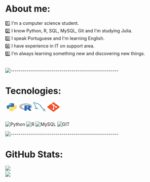 # About me:
:one: I'm a computer science student.<br/>
:two: I know Python, R, SQL, MySQL, Git and I'm studying Julia.<br/>
:three: I speak Portuguese and I'm learning English.<br/>
:four: I have experience in IT on support area.<br/>
:five: I'm always learning something new and discovering new things.</a><br/><br>

![-----------------------------------------------------](
https://raw.githubusercontent.com/andreasbm/readme/master/assets/lines/aqua.png)<br>

# Tecnologies:
<div style="display: inline_block">
  <img align="center" height="30" width="40" src="https://raw.githubusercontent.com/devicons/devicon/master/icons/python/python-original.svg">
  <img align="center" height="30" width="40" src="https://raw.githubusercontent.com/devicons/devicon/master/icons/r/r-original.svg">
  <img align="center" height="30" width="40" src="https://raw.githubusercontent.com/devicons/devicon/master/icons/mysql/mysql-original.svg">
  <img align="center" height="30" width="40" src="https://raw.githubusercontent.com/devicons/devicon/master/icons/git/git-original.svg">
</div><br>

![Python](https://img.shields.io/badge/python-3670A0?style=for-the-badge&logo=python&logoColor=ffdd54) 
![R](https://img.shields.io/badge/r-%23276DC3.svg?style=for-the-badge&logo=r&logoColor=white) 
![MySQL](https://img.shields.io/badge/mysql-%2300f.svg?style=for-the-badge&logo=mysql&logoColor=white)
![GIT](https://img.shields.io/badge/GIT-E44C30?style=for-the-badge&logo=git&logoColor=white)<br>

![-----------------------------------------------------](
https://raw.githubusercontent.com/andreasbm/readme/master/assets/lines/aqua.png)<br>

# GitHub Stats:
![](https://github-readme-stats.vercel.app/api?username=julianoctmarin&theme=great-gatsby&hide_border=false&include_all_commits=true&count_private=true)<br/>
![](https://github-readme-stats.vercel.app/api/top-langs/?username=julianoctmarin&theme=great-gatsby&hide_border=false&include_all_commits=true&count_private=true&layout=compact)

